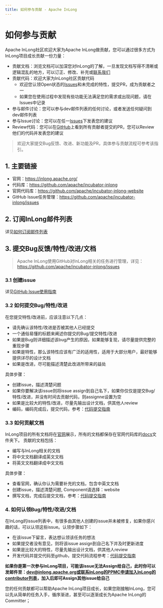 ```yaml
---
title: 如何参与贡献 - Apache InLong
---
```


# 如何参与贡献
Apache InLong社区欢迎大家为Apache InLong做贡献，您可以通过很多方式为InLong项目成长贡献一份力量：
 - 贡献文档：浏览文档可以加深您对InLong的了解，一旦发现文档写得不清晰或逻辑混乱的地方，可以订正、修改、补充或[联系我们](mailto:dev@inlong.apache.org)
 - 贡献代码：欢迎大家为InLong社区贡献代码
    - 欢迎您认领Open状态的[Issues](https://github.com/apache/incubator-inlong/issues)和未完成的特性，提交PR，成为贡献者之一
    - 如果您在使用过程中发现有些功能无法满足您的需求或出现问题，请在Issues中记录
 - 参与邮件讨论：您可以参与dev邮件列表的任何讨论，或者发送任何疑问到dev邮件列表
 - 参与Issue讨论：您可以在任一[Issues](https://github.com/apache/incubator-inlong/issues)下发表您的建议
 - Review代码：您可以在[GitHub](https://github.com/apache/incubator-inlong/pulls)上看到所有贡献者提交的PR，您可以Review他们的代码并发表您的建议
> 欢迎大家提交Bug反馈、改进、新功能及PR，具体参与贡献流程可参考该指引。

## 1. 主要链接
- 官网：https://inlong.apache.org/
- 代码库：https://github.com/apache/incubator-inlong
- 官网代码库：https://github.com/apache/incubator-inlong-website
- GitHub Issue任务管理：https://github.com/apache/incubator-inlong/issues

## 2. 订阅InLong邮件列表
   详见[如何订阅邮件列表](how-to-subscribe.md)

## 3. 提交Bug反馈/特性/改进/文档

> Apache InLong使用GitHub对InLong相关的任务进行管理，详见：https://github.com/apache/incubator-inlong/issues

### 3.1 创建issue
详见[GitHub Issue使用指南](https://github.com/apache/incubator-inlong/issues/new/choose)
### 3.2 如何提交Bug/特性/改进
在您提交特性/改进前，应该注意以下几点：
  - 请先确认该特性/改进是否被其他人已经提交
  - 一个通俗易懂的标题来阐述你提交的Bug/提交特性/改进
  - 如果是Bug则详细描述该bug产生的原因，如果能够复现，请尽量提供完整的重现步骤
  - 如果是特性，那么该特性应该有广泛的适用性，适用于大部分用户，最好能够提供详尽的设计文档
  - 如果是改进，尽可能描述清楚此改进所带来的益处

具体步骤：
- 创建issue，描述清楚问题
- 如果你要解决该issue则将issue assign到自己名下，如果你仅仅是提交Bug/特性/改进，并没有时间去贡献代码，则assignne设置为空
- 如果是比较大的特性/改进，尽量先输出设计文档，供其他人review
- 编码，编码完成后，提交代码，参考：[代码提交指南](how-to-commit.md)

### 3.3 如何贡献文档
InLong项目的所有文档将在[官网](https://inlong.apache.org/)展示，所有的文档都保存在官网代码库的[docs](https://github.com/apache/incubator-inlong-website/tree/master/docs)文件夹下。
贡献的文档包括：
- 编写与InLong相关的文档
- 将中文文档翻译成英文文档
- 将英文文档翻译成中文文档

具体步骤：
- 查看官网，确认你认为需要补充的文档，包含中英文文档
- 创建issue，描述清楚问题, Component请选择：website
- 撰写文档，完成后提交文档，参考：[代码提交指南](how-to-commit.md)

### 4. 如何认领Bug/特性/改进/文档

在InLong的issue列表中，有很多由其他人创建的issue并未被修复，如果你感兴趣的话，可以认领这些issue。认领步骤如下：
  - 在该issue下留言，表达想认领该任务的想法
  - 如果提交者没有意见，则将该issue assign到自己名下并及时更新进度
  - 如果是比较大的特性，尽量先输出设计文档，供其他人review
  - 开发代码并提交代码至github，提交代码流程参考：[代码提交指南](how-to-commit.md)

**如果你是第一次参与InLong项目，可能该issue无法Assign给自己，此时你可以发邮件至：dev@inlong.apache.org或联系InLong的PPMC申请加入InLong的contributor列表，加入后即可Assign其他issue给自己**

您的任何贡献都可以帮助Apache InLong项目成长，如果您刚接触InLong，您可以先从简单的任务入手，循序渐进，甚至可以逐渐成长为Apache InLong的Committer；